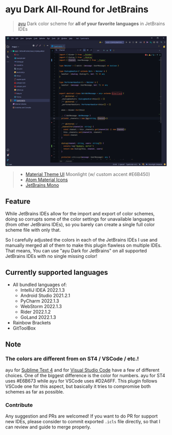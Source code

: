 <!-- markdownlint-disable MD026-->
# ayu Dark All-Round for JetBrains

> [ayu](https://github.com/dempfi/ayu) Dark color scheme for **all of your favorite languages** in JetBrains IDEs

![Preview](assets/preview01.png)

> - [Material Theme UI](https://plugins.jetbrains.com/plugin/8006-material-theme-ui)
> Moonlight (w/ custom accent #E6B450)
> - [Atom Material Icons](https://plugins.jetbrains.com/plugin/10044-atom-material-icons)
> - [JetBrains Mono](https://www.jetbrains.com/lp/mono/)

## Feature

While JetBrains IDEs allow for the import and export of color schemes, doing so corrupts some of the color settings for unavailable languages (from other JetBrains IDEs), so you barely can create a single full color scheme file with only that.

So I carefully adjusted the colors in each of the JetBrains IDEs I use and manually merged all of them to make this plugin flawless on multiple IDEs.
That means, You can use "ayu Dark for JetBrains" on all supported JetBrains IDEs with no single missing color!

## Currently supported languages

- All bundled languages of:
  - IntelliJ IDEA 2022.1.3
  - Android Studio 2021.2.1
  - PyCharm 2022.1.3
  - WebStorm 2022.1.3
  - Rider 2022.1.2
  - GoLand 2022.1.3
- Rainbow Brackets
- GitToolBox

## Note

### The colors are different from on ST4 / VSCode / etc.!

ayu for [Sublime Text 4](https://github.com/dempfi/ayu) and for [Visual Studio Code](https://github.com/qyurila/ayu-midas-vscode) have a few of different choices.
One of the biggest difference is the color for numbers.
ayu for ST4 uses #E6B673 while ayu for VSCode uses #D2A6FF.
This plugin follows VSCode one for this aspect, but basically it tries to compromise both schemes as far as possible.

### Contribute

Any suggestion and PRs are welcomed!
If you want to do PR for support new IDEs, please consider to commit exported `.icls` file directly, so that I can review and guide to merge properly.
